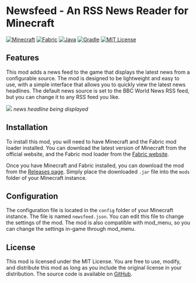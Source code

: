 # Newsfeed - An RSS News Reader for Minecraft

[![Minecraft](https://img.shields.io/badge/minecraft-1.21.4-olive.svg)](https://www.minecraft.net/)
[![Fabric](https://img.shields.io/badge/fabric-0.16.10-olive.svg)](https://fabricmc.net/)
[![Java](https://img.shields.io/badge/java-17-olive.svg)](https://www.oracle.com/java/technologies/javase/jdk17-archive-downloads.html)
[![Gradle](https://img.shields.io/badge/gradle-8.12.1-olive.svg)](https://gradle.org/)
[![MIT License](https://img.shields.io/badge/license-MIT-olive.svg)](https://opensource.org/license/mit/)

## Features

This mod adds a news feed to the game that displays the latest news from a configurable source. The mod is designed to be lightweight and easy to use, with a simple interface that allows you to quickly view the latest news headlines. The default news source is set to the BBC World News RSS feed, but you can change it to any RSS feed you like. 

![](https://sandydunlop.github.io/media/newsfeed/screenshot-hug-0.png)
*news headline being displayed*

## Installation

To install this mod, you will need to have Minecraft and the Fabric mod loader installed. You can download the latest version of Minecraft from the official website, and the Fabric mod loader from the [Fabric website](https://fabricmc.net/use/).

Once you have Minecraft and Fabric installed, you can download the mod from the [Releases page](). Simply place the downloaded `.jar` file into the `mods` folder of your Minecraft instance.

## Configuration

The configuration file is located in the `config` folder of your Minecraft instance. The file is named `newsfeed.json`. You can edit this file to change the settings of the mod. The mod is also compatible with mod_menu, so you can change the settings in-game through mod_menu.

## License

This mod is licensed under the MIT License. You are free to use, modify, and distribute this mod as long as you include the original license in your distribution. The source code is available on [GitHub](https://github.com/sandydunlop/newsfeed). 

